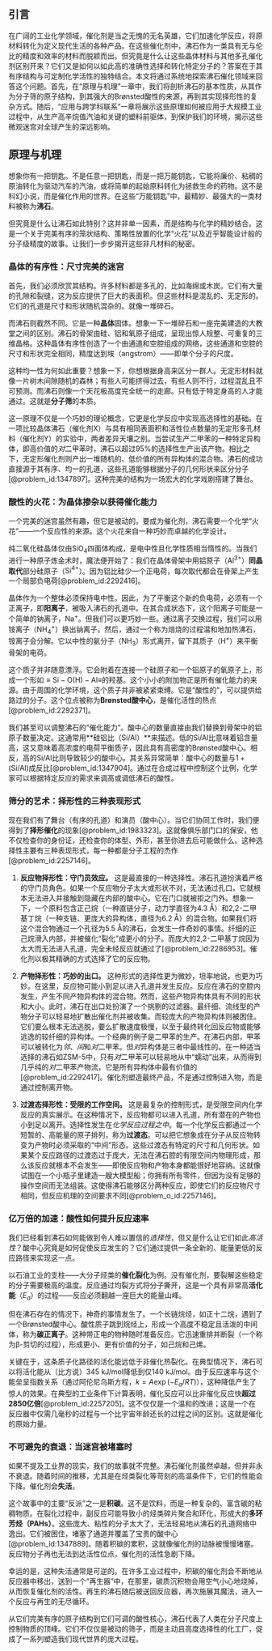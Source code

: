 ## 引言
在广阔的工业化学领域，催化剂是当之无愧的无名英雄，它们加速化学反应，将原材料转化为定义现代生活的各种产品。在这些催化剂中，沸石作为一类具有无与伦比的精度和效率的材料而脱颖而出。但究竟是什么让这些晶体材料与其他多孔催化剂区别开来？它们又是如何以如此高的准确性选择和转化特定分子的？答案在于其有序结构与可定制化学活性的独特结合。本文将通过系统地探索沸石催化领域来回答这个问题。首先，在“原理与机理”一章中，我们将剖析沸石的基本性质，从其作为分子筛的原子结构，到其强大的Brønsted酸性的来源，再到其实现择形性的复杂方式。随后，“应用与跨学科联系”一章将展示这些原理如何被应用于大规模工业过程中，从生产高辛烷值汽油和关键的塑料前驱体，到保护我们的环境，揭示这些微观迷宫对全球产生的深远影响。

## 原理与机理

想象你有一把钥匙。不是任意一把钥匙，而是一把万能钥匙，它能将廉价、粘稠的原油转化为驱动汽车的汽油，或将简单的起始原料转化为拯救生命的药物。这不是科幻小说，而是催化作用的世界。在这些“万能钥匙”中，最精妙、最强大的一类材料被称为**沸石**。

但究竟是什么让沸石如此特别？这并非单一因素，而是结构与化学的精妙结合。这是一个关于完美有序的笼状结构、策略性放置的化学“火花”以及近乎智能设计般的分子级精度的故事。让我们一步步揭开这些非凡材料的秘密。

### 晶体的有序性：尺寸完美的迷宫

首先，我们必须欣赏其结构。许多材料都是多孔的，比如海绵或木炭。它们有大量的孔隙和裂缝，这为反应提供了巨大的表面积。但这些材料是混乱的、无定形的。它们的孔道是尺寸和形状随机混杂的。就像一堆碎石。

而沸石则截然不同。它是一种**晶体**固体。想象一下一堆碎石和一座完美建造的大教堂之间的区别。沸石的骨架由硅、铝和氧原子组成，呈现出惊人规整、可重复的三维晶格。这种晶体有序性创造了一个由通道和空腔组成的网络，这些通道和空腔的尺寸和形状完全相同，精度达到埃（angstrom）——即单个分子的尺度。

这种均一性为何如此重要？想象一下，你想根据身高来区分一群人。无定形材料就像一片树木间隙随机的森林；有些人可能挤得过去，有些人则不行，过程混乱且不可预测。而沸石则像一个天花板高度完全统一的走廊。只有低于特定身高的人才能通过。这就是**分子筛**的本质。

这一原理不仅是一个巧妙的理论概念，它更是化学反应中实现高选择性的基础。在一项比较晶体沸石（催化剂X）与具有相同表面积和活性位点数量的无定形多孔材料（催化剂Y）的实验中，两者差异天壤之别。当尝试生产二甲苯的一种特定异构体，即高价值的*对*二甲苯时，沸石以超过95%的选择性生产出该产物。相比之下，无定形催化剂则产出一堆随机的、低价值的所有异构体的混合物。沸石的成功直接源于其有序、均一的孔道，这些孔道能够根据分子的几何形状来区分分子[@problem_id:1347897]。这种完美的结构为一场宏大的化学戏剧搭建了舞台。

### 酸性的火花：为晶体掺杂以获得催化能力

一个完美的迷宫虽然有趣，但它是被动的。要成为催化剂，沸石需要一个化学“火花”——一个反应性的来源。这个火花来自一种巧妙而卓越的化学设计。

纯二氧化硅晶体仅由$\text{SiO}_4$四面体构成，是电中性且化学性质相当惰性的。当我们进行一种原子炼金术时，魔法便开始了：我们在晶体骨架中用铝原子（$\text{Al}^{3+}$）**同晶取代**部分硅原子（$\text{Si}^{4+}$）。因为铝比硅少一个正电荷，每次取代都会在骨架上产生一个局部负电荷[@problem_id:2292416]。

晶体作为一个整体必须保持电中性。因此，为了平衡这个新的负电荷，必须有一个正离子，即**阳离子**，被吸入沸石的孔道中。在其合成状态下，这个阳离子可能是一个简单的钠离子，$\text{Na}^{+}$。但我们可以更巧妙一些。通过离子交换过程，我们可以用铵离子（$\text{NH}_4^{+}$）换出钠离子。然后，通过一个称为焙烧的过程温和地加热沸石，铵离子会分解。它以中性的氨分子（$\text{NH}_3$）形式离开，留下其质子（$\text{H}^{+}$）来平衡骨架的电荷。

这个质子并非随意漂浮。它会附着在连接一个硅原子和一个铝原子的氧原子上，形成一个形如$\equiv\text{Si}-\text{O(H)}-\text{Al}\equiv$的羟基。这个小小的附加物正是所有催化能力的来源。由于周围的化学环境，这个质子并非被紧紧束缚。它是“酸性的”，可以提供给路过的分子。这个位点被称为**Brønsted酸中心**，是催化活性的热点[@problem_id:2292371]。

我们甚至可以调整沸石的“催化能力”。酸中心的数量直接由我们替换到骨架中的铝原子数量决定。这通常用**硅铝比（Si/Al）**来描述。低的Si/Al比意味着铝含量高，这又意味着高浓度的电荷平衡质子，因此具有高密度的Brønsted酸中心。相反，高的Si/Al比则导致较少的酸中心。其关系异常简单：酸中心的数量与$1 + (\text{Si/Al})$成反比[@problem_id:1347904]。通过在合成过程中控制这个比例，化学家可以根据特定反应的需求来调高或调低沸石的酸性。

### 筛分的艺术：择形性的三种表现形式

现在我们有了舞台（有序的孔道）和演员（酸中心）。当它们协同工作时，我们便得到了**择形催化**的现象[@problem_id:1983323]。这就像俱乐部门口的保安，他不仅检查你的身份证，还检查你的体型、外形，甚至你进去后可能做什么。这种选择性主要有三种表现形式，每一种都是分子工程的杰作[@problem_id:2257146]。

1.  **反应物择形性：守门员效应。** 这是最直接的一种选择性。沸石孔道扮演着严格的守门员角色。如果一个反应物分子太大或形状不对，无法通过孔口，它就根本无法进入并接触到隐藏在内部的酸中心。它在门口就被拒之门外。想象一下，一个原料包含正己烷（一种直链分子，动力学直径为4.3 Å）和2,2-二甲基丁烷（一种支链、更庞大的异构体，直径为6.2 Å）的混合物。如果我们将这个混合物通过一个孔径为5.5 Å的沸石，会发生一件奇妙的事情。纤细的正己烷滑入内部，并被催化“裂化”成更小的分子。而庞大的2,2-二甲基丁烷因为太大而无法进入孔道，完全未经反应就通过了[@problem_id:2286953]。催化剂以极其精确的方式选择了它的反应物。

2.  **产物择形性：巧妙的出口。** 这种形式的选择性更为微妙，坦率地说，也更为巧妙。在这里，反应物可能小到足以进入孔道并发生反应。反应在沸石的空腔内发生，产生不同产物异构体的混合物。然而，这些产物异构体具有不同的形状和大小。此时，沸石在出口处扮演了一个挑剔的过滤器。最纤细、流线型的产物分子可以轻易地扩散出催化剂并被收集。而较庞大的产物异构体则被困住。它们要么根本无法逃脱，要么扩散速度极慢，以至于最终转化回反应物或能够逃逸的较纤细的异构体。一个经典的例子是二甲苯的生产。在沸石内部，甲苯可以被转化为*邻*、*间*和*对*二甲苯。但*对*异构体是三者中最线性的。在一种适当选择的沸石如ZSM-5中，只有*对*二甲苯可以轻易地从中“蠕动”出来，从而得到几乎纯的*对*二甲苯产物流，它是所有异构体中最有价值的[@problem_id:2292417]。催化剂塑造最终产品，不是通过控制进入物，而是通过控制离开物。

3.  **过渡态择形性：受限的工作空间。** 这是最复杂的控制形式，是受限空间内化学反应的真实展示。在这种情况下，反应物都可以进入孔道，所有潜在的产物也小到足以离开。选择性发生在*化学反应过程之中*。每一个化学反应都通过一个短暂的、高能量的原子排列，称为**过渡态**。可以把它想象成在分子从反应物转变为产物时必须采取的“中间”形态。这些过渡态有特定的尺寸和几何形状。如果某个反应路径的过渡态过于庞大，无法在沸石腔的有限空间内物理形成，那么该反应就根本不会发生——即使反应物和产物本身都能很好地容纳。这就像试图在一个小瓶子里建造一艘大模型船；你拥有所有零件，但因为没有足够的操作空间而无法组装。这使得沸石能够区分两种反应，即使它们的反应物尺寸相同，但反应机理的空间要求不同[@problem_o_id:2257146]。

### 亿万倍的加速：酸性如何提升反应速率

我们已经看到沸石如何能做到令人难以置信的*选择性*，但又是什么让它们如此*高活性*？酸中心究竟是如何促使反应发生的？它们通过提供一条全新的、能量更低的反应路径来实现这一点。

以石油工业的支柱——大分子烃类的**催化裂化**为例。没有催化剂，要裂解这些稳定的分子需要极高的温度。反应通过均裂方式将分子撕开，这是一个具有非常高**活化能**（$E_a$）的过程——反应必须翻越一座巨大的能量山峰。

但在沸石存在的情况下，神奇的事情发生了。一个长链烷烃，如正十二烷，遇到了一个Brønsted酸中心。酸性质子跳到烷烃上，形成一个高度不稳定且活泼的中间体，称为**碳正离子**。这种带正电的物种随时准备反应。它迅速重排并断裂（一个称为β-剪切的过程），形成更小、更有价值的分子，如己烷和己烯。

关键在于，这条质子化路径的活化能远低于非催化热裂化。在典型情况下，沸石可以将活化能从（比方说）345 kJ/mol降低到仅140 kJ/mol。由于反应速率与这个能垒呈指数关系（通过阿伦尼乌斯方程，$k = A \exp(-E_a/RT)$），这种降低产生了惊人的效果。在典型的工业条件下计算表明，催化反应可以比非催化反应快**超过2850亿倍**[@problem_id:2257205]。这不仅仅是一个温和的改进；这是一个在反应器中仅需几毫秒的过程与一个比宇宙年龄还长的过程之间的区别。这就是催化的原始力量。

### 不可避免的衰退：当迷宫被堵塞时

如果不提及工业界的现实，我们的故事就不完整。沸石催化剂虽然卓越，但并非永不衰退。随着时间的推移，尤其是在烃类裂化等苛刻的高温条件下，它们的性能会下降。催化剂会**失活**。

这个故事中的主要“反派”之一是**积碳**。这不是饮料，而是一种复杂的、富含碳的粘稠物质。在裂化过程中，副反应可能导致小的烃类碎片聚合和环化，形成大的**多环芳烃（PAHs）**。这些庞大、粘性的分子太大了，无法轻易地从沸石的孔道网络中逸出。它们被困住，堵塞了通道并覆盖了宝贵的酸中心[@problem_id:1347889]。随着积碳的累积，这就像催化剂的动脉被慢慢堵塞。反应物分子再也无法到达活性位点，催化剂的活性急剧下降。

幸运的是，这种失活通常是可逆的。在许多工业过程中，积碳的催化剂会不断地从反应器中移出，送到一个“再生器”中，在那里，碳质沉积物会用空气小心地烧掉，从而恢复催化剂的活性。再生的沸石随后被送回反应器，再次施展其魔法，进入一个反应与再生的无尽循环。

从它们完美有序的原子结构到它们可调的酸性核心，沸石代表了人类在分子尺度上控制物质的顶峰。它们不仅仅是被动的筛子，而是主动且高度选择性的化工厂，促成了一系列塑造我们现代世界的庞大过程。

